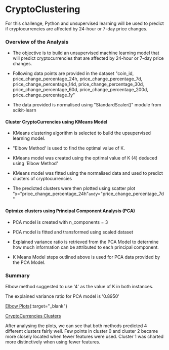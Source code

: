 # CryptoClustering

For this challenge, Python and unsupervised learning will be used to predict if cryptocurrencies are affected by 24-hour or 7-day price changes.

### Overview of the Analysis

* The objective is to build an unsupervised machine learning model that will predict cryptocurrencies that are affected by 24-hour or 7-day price changes.

* Following data points are provided in the dataset "coin_id, price_change_percentage_24h, price_change_percentage_7d, price_change_percentage_14d, price_change_percentage_30d, price_change_percentage_60d, price_change_percentage_200d, price_change_percentage_1y"

* The data provided is normalised using "StandardScaler()" module from scikit-learn

#### Cluster CryptoCurrencies using KMeans Model

* KMeans clustering algorithm is selected to build the upsupervised learning model.
   
* "Elbow Method' is used to find the optimal value of K.

* KMeans model was created using the optimal value of K (4) deduced using 'Elbow Method'

* KMeans model was fitted using the normalised data and used to predict clusters of cryptocurrencies

* The predicted clusters were then plotted using scatter plot "x="price_change_percentage_24h"` and `y="price_change_percentage_7d"

#### Optmize clusters using Principal Component Analysis (PCA)

* PCA model is created with n_components = 3

* PCA model is fitted and transformed using scaled dataset

* Explained variance ratio is retrieved from the PCA Model to determine how much information can be attributed to each principal component.

* K Means Model steps outlined above is used for PCA data provided by the PCA Model.

### Summary

Elbow method suggested to use '4' as the value of K in both instances. 

The explained variance ratio for PCA model is '0.8950'

[Elbow Plots](Output/ElbowPlots.html){:target="_blank"}

[CryptoCurrencies Clusters](Output/CryptoCurrenciesClusters.html)


After analysing the plots, we can see that both methods predicted 4 different clusters fairly well. Few points in cluster 0 and cluster 2 became more closely located when fewer features were used. Cluster 1 was charted more distinctively when using fewer features. 


